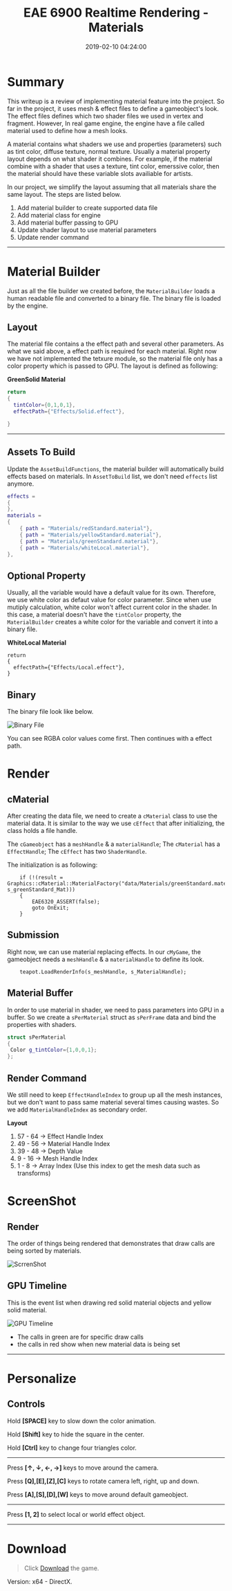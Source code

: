 ﻿---
title: EAE 6900 Realtime Rendering - Materials
date: 2019-02-10 04:24:00
tags: 
- Entertainment Arts Engineering 
- Realtime Rendering
categories: 
- Game Engine
- EAE 6900 Realtime Rendering
thumbnail: https://chenmi-ink-1252570167.cos.na-siliconvalley.myqcloud.com/EAE6320/RTR04Bannar.gif
toc: true
---

# Summary 

This writeup is a review of implementing material feature into the project. So far in the project, it uses mesh & effect files to define a gameobject's look. The effect files defines which two shader files we used in vertex and fragment. However, In real game engine, the engine have a file called material used to define how a mesh looks.   


<!--more--> 

A material contains what shaders we use and properties (parameters) such as tint color, diffuse texture, normal texture. Usually a material property layout depends on what shader it combines. For example, if the material combine with a shader that uses a texture, tint color, emerssive color, then the material should have these variable slots availiable for artists. 

In our project, we simplify the layout assuming that all materials share the same layout. The steps are listed below.

1. Add material builder to create supported data file
2. Add material class for engine
2. Add material buffer passing to GPU
3. Update shader layout to use material parameters
4. Update render command


---

# Material Builder


Just as all the file builder we created before, the `MaterialBuilder` loads a human readable file and converted to a binary file. The binary file is loaded by the engine.

## Layout

The material file contains a the effect path and several other parameters. As what we said above, a effect path is required for each material. Right now we have not implemented the tetxure module, so the material file only has a color property which is passed to GPU. The layout is defined as following:

**GreenSolid Material**

```Lua
return
{
  tintColor={0,1,0,1},
  effectPath={"Effects/Solid.effect"},

}
```
---


## Assets To Build

Update the `AssetBuildFunctions`, the material builder will automatically build effects based on materials. In `AssetToBuild` list, we don't need `effects` list anymore.

```Lua
effects =
{
},
materials =
{
	{ path = "Materials/redStandard.material"},
	{ path = "Materials/yellowStandard.material"},
	{ path = "Materials/greenStandard.material"},
	{ path = "Materials/whiteLocal.material"},
},

```


## Optional Property

Usually, all the variable would have a default value for its own. Therefore, we use white color as defaut value for color parameter. Since when use mutiply calculation, white color won't affect current color in the shader. In this case, a material doesn't have the `tintColor` property, the `MaterialBuilder` creates a white color for the variable and convert it into a binary file.


**WhiteLocal Material**

```
return
{
  effectPath={"Effects/Local.effect"},
}
```

## Binary

The binary file look like below.

![Binary File](https://chenmi-ink-1252570167.cos.na-siliconvalley.myqcloud.com/EAE6320/RT04_Mat_Binary.png)

You can see RGBA color values come first. Then continues with a effect path.


# Render

## cMaterial

After creating the data file, we need to create a `cMaterial` class to use the material data. It is similar to the way we use `cEffect` that after initializing, the class holds a file handle.

The `cGameobject` has a `meshHandle` & a `materialHandle`; The `cMaterial` has a `EffectHandle`; The `cEffect` has two `ShaderHandle`.

The initialization is as following:

```
	if (!(result = Graphics::cMaterial::MaterialFactory("data/Materials/greenStandard.material", s_greenStandard_Mat)))
	{
		EAE6320_ASSERT(false);
		goto OnExit;
	}	
```

## Submission

Right now, we can use material replacing effects. In our `cMyGame`, the gameobject needs a `meshHandle` & a `materialHandle` to define its look.

```
	teapot.LoadRenderInfo(s_meshHandle, s_MaterialHandle);
```

## Material Buffer

In order to use material in shader, we need to pass parameters into GPU in a buffer. So we create a `sPerMaterial` struct as `sPerFrame` data and bind the properties with shaders.


```C++
struct sPerMaterial
{
 Color g_tintColor={1,0,0,1};
};
```

## Render Command

We still need to keep `EffectHandleIndex` to group up all the mesh instances, but we don't want to pass same material several times causing wastes. So we add `MaterialHandleIndex` as secondary order.

**Layout**


1. 57 - 64 -> Effect Handle Index
1. 49 - 56 -> Material Handle Index
2. 39 - 48 -> Depth Value
1. 9 - 16 -> Mesh Handle Index
1. 1 - 8 -> Array Index (Use this index to get the mesh data such as transforms)



# ScreenShot

## Render

The order of things being rendered that demonstrates that draw calls are being sorted by materials.

![ScrrenShot](https://chenmi-ink-1252570167.cos.na-siliconvalley.myqcloud.com/EAE6320/ScreenShotRT04.gif)

## GPU Timeline

This is the event list when drawing red solid material objects and yellow solid material.

![GPU Timeline](https://chenmi-ink-1252570167.cos.na-siliconvalley.myqcloud.com/EAE6320/GPU_EventRT04.png)



- The calls in green are for specific draw calls
- the calls in red show when new material data is being set


---

# Personalize

## Controls

Hold **[SPACE]** key to slow down the color animation. 

Hold **[Shift]** key to hide the square in the center.

Hold **[Ctrl]** key to change four triangles color.

---

Press **[↑, ↓, ←, →]** keys to move around the camera. 

Press **[Q],[E],[Z],[C]** keys to rotate camera left, right, up and down.

Press **[A],[S],[D],[W]** keys to move around default gameobject.

---

Press **[1, 2]** to select local or world effect object. 


***
 



# Download

> Click [Download](https://chenmi-ink-1252570167.cos.na-siliconvalley.myqcloud.com/EAE6320/RTR04.zip) the game.

Version: x64 - DirectX.




